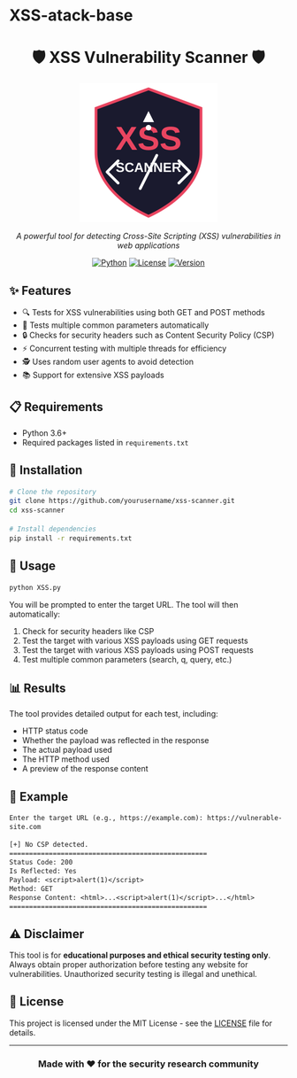 # XSS-atack-base
<div align="center">

# 🛡️ XSS Vulnerability Scanner 🛡️

<img src="./logo.svg" alt="XSS Scanner Logo" width="250" height="250">

*A powerful tool for detecting Cross-Site Scripting (XSS) vulnerabilities in web applications*

[![Python](https://img.shields.io/badge/Python-3.6+-blue.svg)](https://www.python.org/downloads/)
[![License](https://img.shields.io/badge/License-MIT-green.svg)](LICENSE)
[![Version](https://img.shields.io/badge/Version-1.0-red.svg)](https://github.com/yourusername/xss-scanner/)

</div>

## ✨ Features

- 🔍 Tests for XSS vulnerabilities using both GET and POST methods
- 🔄 Tests multiple common parameters automatically
- 🔒 Checks for security headers such as Content Security Policy (CSP)
- ⚡ Concurrent testing with multiple threads for efficiency
- 🕵️ Uses random user agents to avoid detection
- 📚 Support for extensive XSS payloads

## 📋 Requirements

- Python 3.6+
- Required packages listed in `requirements.txt`

## 🚀 Installation

```bash
# Clone the repository
git clone https://github.com/yourusername/xss-scanner.git
cd xss-scanner

# Install dependencies
pip install -r requirements.txt
```

## 🚀 Usage

```bash
python XSS.py
```

You will be prompted to enter the target URL. The tool will then automatically:

1. Check for security headers like CSP
2. Test the target with various XSS payloads using GET requests
3. Test the target with various XSS payloads using POST requests
4. Test multiple common parameters (search, q, query, etc.)

## 📊 Results

The tool provides detailed output for each test, including:

- HTTP status code
- Whether the payload was reflected in the response
- The actual payload used
- The HTTP method used
- A preview of the response content

## 📝 Example

```
Enter the target URL (e.g., https://example.com): https://vulnerable-site.com

[+] No CSP detected.
==================================================
Status Code: 200
Is Reflected: Yes
Payload: <script>alert(1)</script>
Method: GET
Response Content: <html>...<script>alert(1)</script>...</html>
==================================================
```

## ⚠️ Disclaimer

This tool is for **educational purposes and ethical security testing only**. Always obtain proper authorization before testing any website for vulnerabilities. Unauthorized security testing is illegal and unethical.

## 📜 License

This project is licensed under the MIT License - see the [LICENSE](LICENSE) file for details.

---

<div align="center">

### Made with ❤️ for the security research community

</div>


